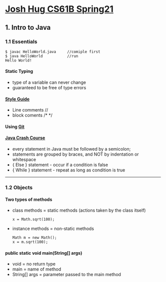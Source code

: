 # [Josh Hug CS61B Spring21](https://joshhug.gitbooks.io/hug61b/content/chap1/chap11.html)

## 1. Intro to Java
### 1.1 Essentials

```
$ javac HelloWorld.java     //comiple first 
$ java HelloWorld           //run
Hello World! 
```

#### Static Typing
- type of a variable can never change
- guaranteed to be free of type errors

#### [Style Guide](https://sp19.datastructur.es/materials/guides/style-guide.html)
- Line comments // 
- block coments /* */

#### Using [Git](https://sp18.datastructur.es/materials/guides/using-git.html)

#### [Java Crash Course](https://sp18.datastructur.es/materials/hw/hw0/hw0.html)
- every statement in Java must be followed by a semicolon;
- statements are grouped by braces, and NOT by indentation or whitespace
- { Else } statement - occur if a condition is false
- { While } statement - repeat as long as condition is true

---

### 1.2 Objects
#### Two types of methods
- class methods = static methods (actions taken by the class itself)
    ```
    x = Math.sqrt(100);
    ```
- instance methods = non-static methods
    ```
    Math m = new Math();
    x = m.sqrt(100);
    ```

#### public static void main(String[] args)
- void = no return type
- main = name of method
- String[] args = parameter passed to the main method